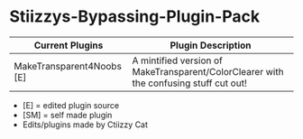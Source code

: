 # Stiizzys-Bypassing-Plugin-Pack
| Current Plugins  | Plugin Description |
| ------------- | -------------  |
| MakeTransparent4Noobs [E]| A mintified version of MakeTransparent/ColorClearer with the confusing stuff cut out!|


- [E] = edited plugin source
- [SM] = self made plugin
- Edits/plugins made by Ctiizzy Cat
